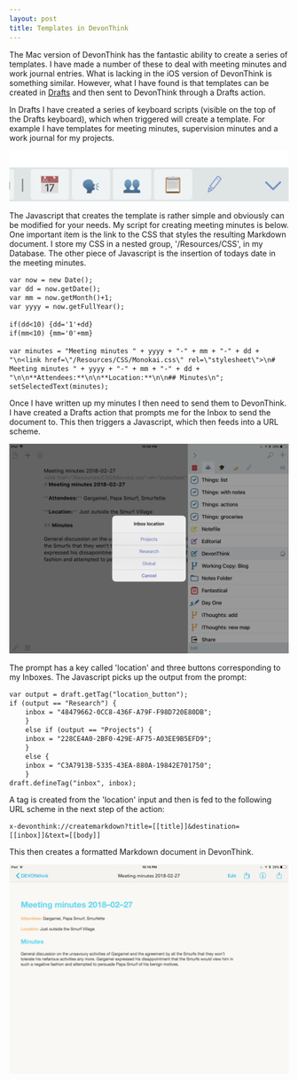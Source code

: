```yaml
---
layout: post
title: Templates in DevonThink
---
```

The Mac version of DevonThink has the fantastic ability to create a series of templates. I have made a number of these to deal with meeting minutes and work journal entries. What is lacking in the iOS version of DevonThink is something similar. However, what I have found is that templates can be created in [Drafts](https://agiletortoise.com/drafts/) and then sent to DevonThink through a Drafts action. 

In Drafts I have created a series of keyboard scripts (visible on the top of the Drafts keyboard), which when triggered will create a template. For example I have templates for meeting minutes, supervision minutes and a work journal for my projects.

![Keyboard scripts](/images/draft_keyboard.jpeg)

The Javascript that creates the template is rather simple and obviously can be modified for your needs. My script for creating meeting minutes is below. One important item is the link to the CSS that styles the resulting Markdown document. I store my CSS in a nested group, '/Resources/CSS', in my Database. The other piece of Javascript is the insertion of todays date in the meeting minutes.

```
var now = new Date();
var dd = now.getDate();
var mm = now.getMonth()+1;
var yyyy = now.getFullYear();

if(dd<10) {dd='1'+dd}
if(mm<10) {mm='0'+mm}

var minutes = "Meeting minutes " + yyyy + "-" + mm + "-" + dd + "\n<link href=\"/Resources/CSS/Monokai.css\" rel=\"stylesheet\">\n# Meeting minutes " + yyyy + "-" + mm + "-" + dd + "\n\n**Attendees:**\n\n**Location:**\n\n## Minutes\n";
setSelectedText(minutes);
```

Once I have written up my minutes I then need to send them to DevonThink. I have created a Drafts action that prompts me for the Inbox to send the document to. This then triggers a Javascript, which then feeds into a URL scheme. 

![Draft action to DevonThink](/images/draft_action.png)

The prompt has a key called 'location' and three buttons corresponding to my Inboxes. The Javascript picks up the output from the prompt:

```
var output = draft.getTag("location_button");
if (output == "Research") { 
    inbox = "48479662-0CC8-436F-A79F-F98D720E80DB";
    } 
    else if (output == "Projects") {
    inbox = "228CE4A0-2BF0-429E-AF75-A03EE9B5EFD9";
    }
	else {
	inbox = "C3A7913B-5335-43EA-880A-19842E701750";
	}
draft.defineTag("inbox", inbox);
```

A tag is created from the 'location' input and then is fed to the following URL scheme in the next step of the action:

```
x-devonthink://createmarkdown?title=[[title]]&destination=[[inbox]]&text=[[body]]
```

This then creates a formatted Markdown document in DevonThink.

![Formatted minutes in DevonThink](/images/devonthink_minutes.png)